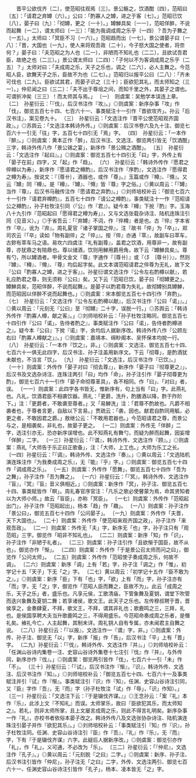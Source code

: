 <!-- { "loadSidebar": true } -->
　　晋平公欲伐齐〔二〕，使范昭往观焉〔三〕。景公觞之，饮酒酣〔四〕，范昭曰〔五〕：「请君之弃罇〔六〕。」公曰：「酌寡人之罇，进之于客〔七〕。」范昭已饮〔八〕，晏子曰〔九〕：「彻罇，更之〔一十〕。」罇觯具矣〔一一〕，范昭佯醉，不说而起舞〔一二〕，谓太师曰〔一三〕：「能为我调成周之乐乎〔一四〕？吾为子舞之〔一五〕。」太师曰：「冥臣不习〔一六〕。」范昭趋而出〔一七〕。景公谓晏子曰〔一八〕：「晋，大国也〔一九〕，使人来将观吾政〔二十〕，今子怒大国之使者，将奈何？」晏子曰：「夫范昭之为人也〔二一〕，非陋而不知礼也〔二二〕，且欲试吾君臣，故绝之也〔二三〕。」景公谓太师曰〔二四〕：「子何以不为客调成周之乐乎〔二五〕？」太师对曰：「夫成周之乐，天子之乐也，调之〔二六〕，必人主舞之。今范昭人臣，欲舞天子之乐，臣故不为也〔二七〕。」范昭归以报平公曰〔二八〕：「齐未可伐也〔二九〕。臣欲试其君，而晏子识之〔三十〕；臣欲犯其礼，而太师知之〔三一〕。」仲尼闻之曰〔三二〕：「夫不出于尊俎之间，而知千里之外，其晏子之谓也。可谓折冲矣〔三三〕！而太师其与焉。」
〔一〕　则虞案：吴勉学本误连上章。
〔二〕　孙星衍云：「『伐』，后汉书注作『攻』。」◎则虞案：新序杂事「攻」作「伐」，御览五百七十四、七百六十一、事类赋注十一引作「晋欲攻齐」。孙云「后汉书注」，案见卷九十。
〔三〕　孙星衍云：「文选注作『晋平公使范昭观齐国政』。」◎苏舆云：「文选注本韩诗外传。」◎则虞案：后汉书卷六及九十注、御览七百六十一引无「往」字，五百七十四引无「焉」字。
〔四〕　孙星衍云：「一本作『醉』。」◎则虞案：黄本正作「醉」，后汉书注、文选注、御览两引皆无「饮酒酣」三字，韩诗外传八作「景公锡之宴」，新序作「景公赐之酒酣」。
〔五〕　孙星衍云：「文选注作『起曰』。」◎则虞案：御览五百七十四引无「曰」字，外传上有「晏子在前」四字，又「起」作「趋」。
〔六〕　孙星衍云：「韩诗外传作『愿君之倅樽以为寿』，新序作『愿请君之樽酌』，后汉书注作『序酌』，文选注作『愿得君之樽为寿』。按说文：『｛尊卄｝，酒器也，或作「尊」。』玉篇或作『樽』、『僔』。又云『罇』同『樽』。是『樽』、『罇』、『僔』皆『尊』字之俗。」◎黄以周云：「『罇』当作『尊』，后汉书马融传注作『愿请君之弃酌』。」◎刘师培校补云：「御览七百六十一引作『请君弃樽酌』，五百七十四作『请公之樽酌』，事类赋注十一作『范昭请公之樽酌』，孙子杜牧注引同（『公』作『君』）。疑今本『樽』下挩『酌』字。玉海八十九引作『范昭起曰「愿得君之樽为寿」』，又与文选张载杂诗注、陆机连珠注引同（见音义）。」◎于省吾云：「『弃罇』不词，作『倅樽』者是也。古『倅』字本省作『卒』，讹为『弃』。周礼夏官『诸子掌国之倅』，注『故书「倅」为「卒」』，郑司农云『「卒」读如「物有副倅」之「倅」』。按『倅』亦通『萃』，故副车曰萃车，古鉨有萃车马之语。易坎六四虞注『礼有副尊』，盖君之饮酒，用尊非一，故有副尊，亦犹鼎之有陪鼎也。尊以储酒，饮则用觯用爵用角，故下云『罇觯具矣』。尊有勺，所以罇酒者。甲骨文金文『尊』字通作『｛尊卄｝』或『〈阝｛尊卄｝〉』，然则『罇』、『樽』、『僔』、『尊』均后起字矣。此文本谓范昭请君之倅尊为无礼，故下文『公曰「酌寡人之罇，进之于客」』。孙星衍谓文选注作『公令左右酌樽以献』，若礼应酌君之尊，则无须称『公曰』矣。又下云『范昭已饮，晏子曰「彻罇更之」。罇觯具矣，范昭佯醉，不说而起舞』。是晏子以酌君尊为失礼，故彻罇别具罇觯，而范昭因以佯醉不说而起舞也。」◎则虞案：宋本御览五百七十四引作「弃酌」。
〔七〕　孙星衍云：「文选注作『公令左右酌樽以献』，后汉书注作『公曰「诺」』。」◎黄以周云：「元刻无『公曰』至『彻罇』二十字，误脱一行。」◎苏舆云：「韩诗外传作『酌寡人樽，献之客』。」◎刘师培校补云：「孙子杜牧注略同，御览五百七十四引作『公曰「诺」，告侍者酌之』，事类赋注作『公曰「诺」，告侍者酌樽进之』。疑今本『公曰』下挩『诺』字，余均后人据新序改。韩诗外传八作『公顾左右曰「酌寡人樽献之」』。」◎则虞案：嘉靖本、绵眇阁本、吴怀保本均挩一行。
〔八〕　孙星衍云：「一本作『饮之』，非。」◎则虞案：文选注、御览五百七十四、七百六十一俱无此四字，后汉书注、孙子注盖用新序文。下云「彻尊」，是酌酒犹未献也，不当言「饮」。
〔九〕　孙星衍云：「文选注，后汉书注作『已饮』。」
〔一十〕则虞案：外传作「晏子对曰『彻去尊』」，新序作「晏子曰『彻尊更之』」，后汉书及文选杂诗注、连珠注两引「曰」均作「命」，孙子注引作「晏子彻尊更为酌」，御览七百六十一引作「晏子命彻尊革具」，各不相同。作「曰」、「对曰」者，误。
〔一一〕则虞案：此四字各书皆无，惟新序有，句上当有「曰」字。此燕礼也。凡礼，饮酒君臣不相袭饮器。燕礼：「更爵，洗升，酌膳酒以降，酢于阼阶下。」注：「更爵者，不敢袭至尊者。」又「易觯洗」注：「君尊不酌故也。凡爵不相袭者也，于尊者言更，自敌以下言易。」贾疏云：「袭，因也。献君自酢同用觚，必更之者，不敢因君之爵。」敖继公云：「不敢用君器也。」今范昭请君之尊，而景公与之，是相袭矣，非礼也，故晏子更之。
〔一二〕则虞案：外传无「佯醉」二字，选注引亦无，恐亦新序误增也。此不知燕礼有舞勺，而疑为醉而起舞，因妄增「佯醉」二字。
〔一三〕孙星衍云：「『谓』，韩诗外传、文选注作『顾』。」◎则虞案：燕礼「大师告于乐正曰正歌备」，注：「大师，上工也。」大师为乐工之长。
〔一四〕孙星衍云：「『调』，韩诗外传、文选注作『奏』。」◎黄以周云：「文选陆机演连珠注作『为我奏成周之乐』，无『能』『乎』字。」◎则虞案：御览五百七十四作「调成周之乐」。
〔一五〕则虞案：外传作「愿舞」，御览五百七十四作「吾为之舞」，孙子注作「吾为舞之」。
〔一六〕孙星衍云：「『冥』，韩诗外传、文选注作『盲』，『冥』『盲』音义俱相近。」◎则虞案：新序作「冥」，孙子注、御览五百七十四、事类赋皆作「瞑」。周礼春官序官注：「凡乐之歌必使瞽蒙为焉，命其贤知者以为大师小师。」故云「盲臣」，亦称「冥臣」。
〔一七〕则虞案：外传作「范昭起出门」，孙子注作「范昭起出」，杨本「趋」作「趣」。
〔一八〕则虞案：孙子注作「景公曰」，御览五百七十四作「公问晏子」。
〔一九〕则虞案：外传作「夫晋，天下大国也」。
〔二十〕则虞案：外传作「使范昭来观齐国之政」，孙子注作「来观吾政」。
〔二一〕则虞案：外传无「夫」字，新序无「也」字，孙子注只有「观范昭」三字。御览作「昭非不知礼也」。
〔二二〕则虞案：新序「知」作「识」，孙子注作「非陋于礼者」。
〔二三〕则虞案：孙子注引作「且欲惭于国臣，故不从也」，御览亦作「惭」。
〔二四〕则虞案：外传作「于是景公召太师而问之曰」，御览作「公问太师」。
〔二五〕则虞案：外传作「范昭使子奏成周之乐，何故不调」。
〔二六〕则虞案：新序「调」上有「若」字，孙子注「调之」作「惟」，初学记十五「天子」下无「之」字。
〔二七〕黄以周云：「初学记十五作『臣不敢为之』。」◎则虞案：新序「臣」下有「也」字，「欲」上有「而」字，孙子注亦有「而」字，无「之」字，御览作「范昭人臣而舞之，臣故不为」。此云「成周之乐，天子之乐」者，盛乐也。凡享元侯，工歌清庙，下管象舞及夏钥，谓堂下吹管而迭兴象舞及夏钥二舞；若享诸侯，歌文王。此天子之乐也。左传穆叔聘于晋，晋侯享之，金奏肆夏，不拜，歌文王，不拜，谓其非礼也；歌鹿鸣之三，三拜，礼也。是侯国享聘大夫当升歌鹿鸣之三，不得用盛乐。今范昭命奏成周之乐者，是僭礼矣。飨礼今亡，人主起舞，其制未详。周礼钥人自有专属，亦未闻君主自舞之说。
〔二八〕孙星衍云：「『以报』，文选注作一『谓』字，非。」◎则虞案：外传、孙子注、御览无「以」字，新序「报」作「告」，后汉书注「平」上有「晋」字。
〔二九〕孙星衍云：「『伐』，韩诗外传、文选注作『并』。」◎刘师培校补云：「任渊山谷诗内集卷一注、史容山谷诗外集卷十七注引『伐』作『并』，与外传同，新序亦作『伐』。」◎则虞案：御览两引皆作「伐」，七百六十一引「未」作「不」。
〔三十〕孙星衍云：「『试』，后汉书注作『惭』，『识』，韩诗外传、文选注、后汉书注作『知』。」◎刘师培校补云：「御览五百七十四、七百六十一及事类赋注并引『试』作『惭』。事类赋注引『识』作『知』，任渊、史容山谷诗注引同，又『臣』字作『吾』，无『而』字（孙子杜牧注「试」作「辱」，「识」作知）。」
〔三一〕孙星衍云：「文选注下云：『于是辍伐齐谋。』」◎王念孙云：「案『礼』本作『乐』，此涉上文『不知礼』而误。太师掌乐，故曰『臣欲犯其乐，而太师知之』。若礼，则非太师所掌，且上文屡言成周之乐，则此不得言礼明矣。新序杂事一作『礼』，亦校书者依俗本晏子改之。韩诗外传八及文选张协杂诗注、陆机演连珠注引晏子并作『欲犯其乐』。」◎刘师培校补云：「事类赋注引『知』作『识』，孙子杜牧注同。任渊、史容山谷诗注引『臣』作『吾』，『礼』作『乐』，无『而』字，下有『于是辍伐齐谋』六字。此疑后人据新序改。」◎则虞案：御览引亦作「礼」，作「礼」，义可通，不必改为「乐」。
〔三二〕孙星衍云：「『仲尼』，文选注作『孔子』。」◎黄以周云：「元刻脱『之曰』二字。」◎则虞案：新序、孙子注、后汉书注引皆作「仲尼」，孙子注无「之曰」二字，外传、文选注两引、御览七百六十一、任渊史容山谷诗注引皆作「孔子」，杨本、凌本皆无「之」字。

